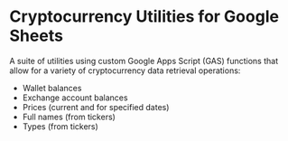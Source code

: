 # Cryptocurrency Utilities for Google Sheets

A suite of utilities using custom Google Apps Script (GAS) functions that allow for a variety of cryptocurrency data retrieval operations:

* Wallet balances
* Exchange account balances
* Prices (current and for specified dates)
* Full names (from tickers)
* Types (from tickers)
